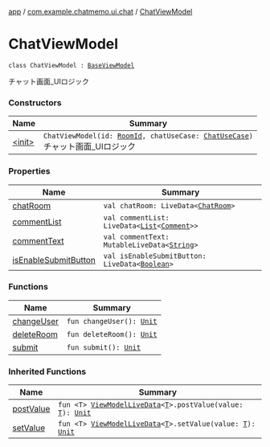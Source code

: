[app](../../index.md) / [com.example.chatmemo.ui.chat](../index.md) / [ChatViewModel](./index.md)

# ChatViewModel

`class ChatViewModel : `[`BaseViewModel`](../../com.example.chatmemo.ui.utils/-base-view-model/index.md)

チャット画面_UIロジック

### Constructors

| Name | Summary |
|---|---|
| [&lt;init&gt;](-init-.md) | `ChatViewModel(id: `[`RoomId`](../../com.example.chatmemo.domain.model.value/-room-id/index.md)`, chatUseCase: `[`ChatUseCase`](../../com.example.chatmemo.domain.usecase/-chat-use-case/index.md)`)`<br>チャット画面_UIロジック |

### Properties

| Name | Summary |
|---|---|
| [chatRoom](chat-room.md) | `val chatRoom: LiveData<`[`ChatRoom`](../../com.example.chatmemo.domain.model.entity/-chat-room/index.md)`>` |
| [commentList](comment-list.md) | `val commentList: LiveData<`[`List`](https://kotlinlang.org/api/latest/jvm/stdlib/kotlin.collections/-list/index.html)`<`[`Comment`](../../com.example.chatmemo.domain.model.value/-comment/index.md)`>>` |
| [commentText](comment-text.md) | `val commentText: MutableLiveData<`[`String`](https://kotlinlang.org/api/latest/jvm/stdlib/kotlin/-string/index.html)`>` |
| [isEnableSubmitButton](is-enable-submit-button.md) | `val isEnableSubmitButton: LiveData<`[`Boolean`](https://kotlinlang.org/api/latest/jvm/stdlib/kotlin/-boolean/index.html)`>` |

### Functions

| Name | Summary |
|---|---|
| [changeUser](change-user.md) | `fun changeUser(): `[`Unit`](https://kotlinlang.org/api/latest/jvm/stdlib/kotlin/-unit/index.html) |
| [deleteRoom](delete-room.md) | `fun deleteRoom(): `[`Unit`](https://kotlinlang.org/api/latest/jvm/stdlib/kotlin/-unit/index.html) |
| [submit](submit.md) | `fun submit(): `[`Unit`](https://kotlinlang.org/api/latest/jvm/stdlib/kotlin/-unit/index.html) |

### Inherited Functions

| Name | Summary |
|---|---|
| [postValue](../../com.example.chatmemo.ui.utils/-base-view-model/post-value.md) | `fun <T> `[`ViewModelLiveData`](../../com.example.chatmemo.ui.utils/-view-model-live-data/index.md)`<`[`T`](../../com.example.chatmemo.ui.utils/-base-view-model/post-value.md#T)`>.postValue(value: `[`T`](../../com.example.chatmemo.ui.utils/-base-view-model/post-value.md#T)`): `[`Unit`](https://kotlinlang.org/api/latest/jvm/stdlib/kotlin/-unit/index.html) |
| [setValue](../../com.example.chatmemo.ui.utils/-base-view-model/set-value.md) | `fun <T> `[`ViewModelLiveData`](../../com.example.chatmemo.ui.utils/-view-model-live-data/index.md)`<`[`T`](../../com.example.chatmemo.ui.utils/-base-view-model/set-value.md#T)`>.setValue(value: `[`T`](../../com.example.chatmemo.ui.utils/-base-view-model/set-value.md#T)`): `[`Unit`](https://kotlinlang.org/api/latest/jvm/stdlib/kotlin/-unit/index.html) |
